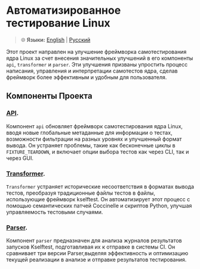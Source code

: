 # Автоматизированное тестирование Linux

> 🌐 **Языки:** [English](./README.md) | [Русский](./README_ru.md)

Этот проект направлен на улучшение фреймворка самотестирования ядра Linux за счет внесения значительных улучшений в его компоненты `api`, `transformer` и `parser`. Эти улучшения призваны упростить процесс написания, управления и интерпретации самотестов ядра, сделав фреймворк более эффективным и удобным для пользователя.

## Компоненты Проекта

### [API](./api/README_ru.md).

Компонент `api` обновляет фреймворк самотестирования ядра Linux, вводя новые глобальные метаданные для информации о тестах, возможности фильтрации на разных уровнях и улучшенный формат вывода. Он устраняет проблемы, такие как бесконечные циклы в `FIXTURE_TEARDOWN`, и включает опции выбора тестов как через CLI, так и через GUI.

### [Transformer](./transformer/README_ru.md).

`Transformer` устраняет исторические несоответствия в форматах вывода тестов, преобразуя традиционные файлы тестов в файлы, использующие фреймворк kselftest. Он автоматизирует этот процесс с помощью семантических патчей Coccinelle и скриптов Python, улучшая управляемость тестовыми случаями.

### [Parser](./parser/README_ru.md).

Компонент `parser` предназначен для анализа журналов результатов запусков Kselftest, подготавливая их к отправке в системы CI. Он сравнивает три версии Parser,выделяя эффективность и оптимизацию текущей реализации в анализе и отправке результатов тестирования.
